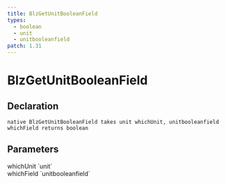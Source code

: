 ```yaml
---
title: BlzGetUnitBooleanField
types:
  - boolean
  - unit
  - unitbooleanfield
patch: 1.31
---
```


# BlzGetUnitBooleanField

## Declaration

```
native BlzGetUnitBooleanField takes unit whichUnit, unitbooleanfield whichField returns boolean
```

## Parameters
<dl>
  <dt>whichUnit `unit`</dt>
  <dd></dd>

  <dt>whichField `unitbooleanfield`</dt>
  <dd></dd>
</dl>